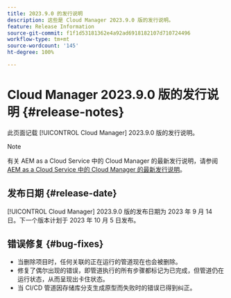 ```yaml
---
title: 2023.9.0 的发行说明
description: 这些是 Cloud Manager 2023.9.0 版的发行说明。
feature: Release Information
source-git-commit: f1f1d53181362e4a92ad6918182107d710724496
workflow-type: tm+mt
source-wordcount: '145'
ht-degree: 100%

---
```



# Cloud Manager 2023.9.0 版的发行说明 {#release-notes}

此页面记载 [!UICONTROL Cloud Manager] 2023.9.0 版的发行说明。

>[!NOTE]
>
>有关 AEM as a Cloud Service 中的 Cloud Manager 的最新发行说明，请参阅 [AEM as a Cloud Service 中的 Cloud Manager 的最新发行说明](https://experienceleague.adobe.com/docs/experience-manager-cloud-service/content/implementing/using-cloud-manager/release-notes-cloud-manager/release-notes-cm-current.html)。

## 发布日期 {#release-date}

[!UICONTROL Cloud Manager] 2023.9.0 版的发布日期为 2023 年 9 月 14 日。下一个版本计划于 2023 年 10 月 5 日发布。

## 错误修复 {#bug-fixes}

* 当删除项目时，任何关联的正在运行的管道现在也会被删除。
* 修复了偶尔出现的错误，即管道执行的所有步骤都标记为已完成，但管道仍在运行状态，从而呈现出卡住状态。
* 当 CI/CD 管道因存储库分支生成原型而失败时的错误已得到纠正。
